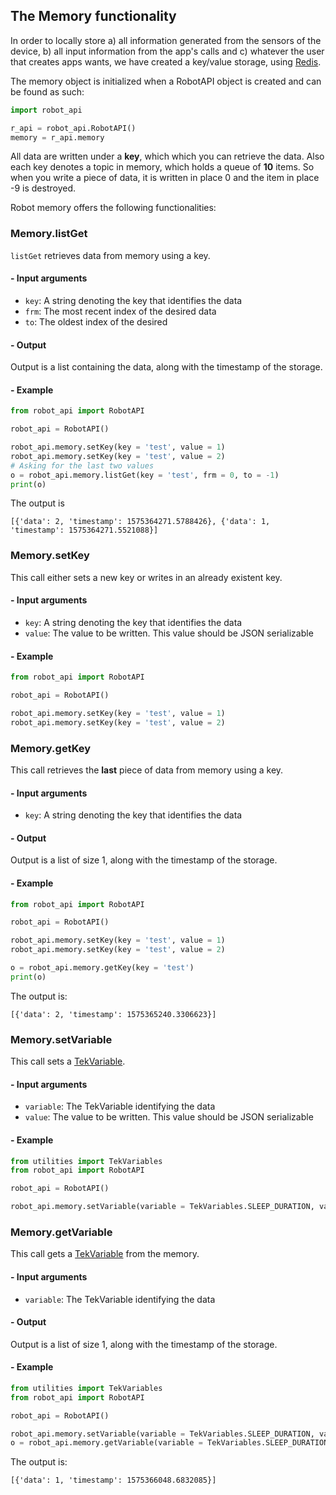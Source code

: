 ## The Memory functionality

In order to locally store a) all information generated from the sensors of the device, b) all input information from the app's calls and c) whatever the user that creates apps wants, we have created a key/value storage, using [Redis](https://redis.io/).

The memory object is initialized when a RobotAPI object is created and can be found as such:

```python
import robot_api

r_api = robot_api.RobotAPI()
memory = r_api.memory
```

All data are written under a **key**, which which you can retrieve the data. Also each key denotes a topic in memory, which holds a queue of **10** items. So when you write a piece of data, it is written in place 0 and the item in place -9 is destroyed.

Robot memory offers the following functionalities:

### **Memory.listGet**

`listGet` retrieves data from memory using a key.

#### - Input arguments

- `key`: A string denoting the key that identifies the data
- `frm`: The most recent index of the desired data
- `to`: The oldest index of the desired

#### - Output

Output is a list containing the data, along with the timestamp of the storage.

#### - Example

```python
from robot_api import RobotAPI

robot_api = RobotAPI()

robot_api.memory.setKey(key = 'test', value = 1)
robot_api.memory.setKey(key = 'test', value = 2)
# Asking for the last two values
o = robot_api.memory.listGet(key = 'test', frm = 0, to = -1)
print(o)
```

The output is
```
[{'data': 2, 'timestamp': 1575364271.5788426}, {'data': 1, 'timestamp': 1575364271.5521088}]
```

### **Memory.setKey**

This call either sets a new key or writes in an already existent key.

#### - Input arguments

- `key`: A string denoting the key that identifies the data
- `value`: The value to be written. This value should be JSON serializable

#### - Example

```python
from robot_api import RobotAPI

robot_api = RobotAPI()

robot_api.memory.setKey(key = 'test', value = 1)
robot_api.memory.setKey(key = 'test', value = 2)
```

### **Memory.getKey**

This call retrieves the **last** piece of data from memory using a key.

#### - Input arguments

- `key`: A string denoting the key that identifies the data

#### - Output

Output is a list of size 1, along with the timestamp of the storage.

#### - Example

```python
from robot_api import RobotAPI

robot_api = RobotAPI()

robot_api.memory.setKey(key = 'test', value = 1)
robot_api.memory.setKey(key = 'test', value = 2)

o = robot_api.memory.getKey(key = 'test')
print(o)
```

The output is:
```
[{'data': 2, 'timestamp': 1575365240.3306623}]
```

### **Memory.setVariable**

This call sets a [TekVariable](enums.md#tekvariables-enum).

#### - Input arguments

- `variable`: The TekVariable identifying the data
- `value`: The value to be written. This value should be JSON serializable

#### - Example

```python
from utilities import TekVariables
from robot_api import RobotAPI

robot_api = RobotAPI()

robot_api.memory.setVariable(variable = TekVariables.SLEEP_DURATION, value = 1)
```

### **Memory.getVariable**

This call gets a [TekVariable](enums.md#tekvariables-enum) from the memory.

#### - Input arguments

- `variable`: The TekVariable identifying the data

#### - Output

Output is a list of size 1, along with the timestamp of the storage.

#### - Example

```python
from utilities import TekVariables
from robot_api import RobotAPI

robot_api = RobotAPI()

robot_api.memory.setVariable(variable = TekVariables.SLEEP_DURATION, value = 1)
o = robot_api.memory.getVariable(variable = TekVariables.SLEEP_DURATION)
```

The output is:
```
[{'data': 1, 'timestamp': 1575366048.6832085}]
```
